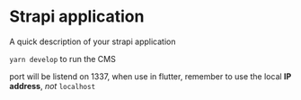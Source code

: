# Strapi application

A quick description of your strapi application

`yarn develop` to run the CMS

port will be listend on 1337, when use in flutter, remember to use the local **IP address**, *not* `localhost`